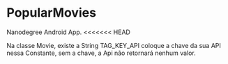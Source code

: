 # PopularMovies
Nanodegree Android App.
<<<<<<< HEAD

Na classe Movie, existe a String TAG_KEY_API
coloque a chave da sua API nessa Constante, sem a chave, 
a Api não retornará nenhum valor.


